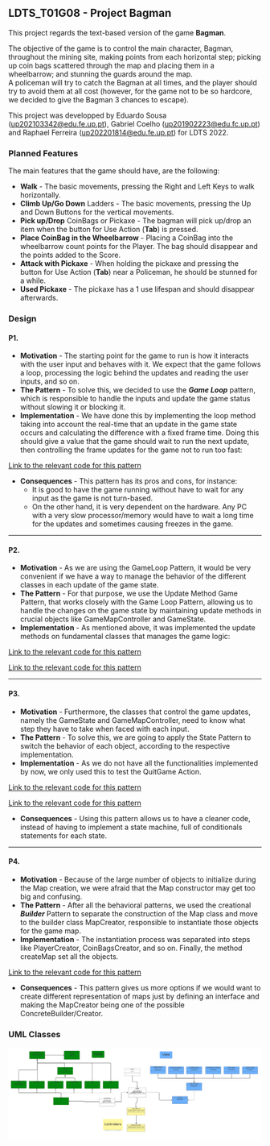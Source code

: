 ## LDTS_T01G08 - Project Bagman

This project regards the text-based version of the game **Bagman**.

The objective of the game is to control the main character,
Bagman, throughout the mining site, making points from each horizontal step;
picking up coin bags scattered through the map and placing them in a wheelbarrow;
and stunning the guards around the map. <br>
A policeman will try to catch the Bagman at all times, and the player should try to avoid them at all cost (however, for the game not to be
so hardcore, we decided to give the Bagman 3 chances to escape).

This project was developped by Eduardo Sousa (up202103342@edu.fe.up.pt), Gabriel Coelho (up201902223@edu.fc.up.pt)
and Raphael Ferreira (up202201814@edu.fe.up.pt) for LDTS 2022.

### Planned Features

The main features that the game should have, are the following:

- **Walk** - The basic movements, pressing the Right and Left Keys to walk horizontally.
- **Climb Up/Go Down** Ladders - The basic movements, pressing the Up and Down Buttons for the vertical movements.
- **Pick up/Drop** CoinBags or Pickaxe - The bagman will pick up/drop an item
  when the button for Use Action (**Tab**) is pressed.
- **Place CoinBag in the Wheelbarrow** - Placing a CoinBag into the wheelbarrow count
  points for the Player. The bag should disappear and the points added to the Score.
- **Attack with Pickaxe** - When holding the pickaxe and pressing the button
  for Use Action (**Tab**) near a Policeman, he should be stunned for a while.
- **Used Pickaxe** - The pickaxe has a 1 use lifespan and should disappear afterwards.

### Design
#### P1.
- **Motivation** - The starting point for the game to run is how it interacts
  with the user input and behaves with it. We expect that the game follows a loop,
  processing the logic behind the updates and reading the user inputs, and so on.
- **The Pattern** - To solve this, we decided to use the ***Game Loop*** pattern,
  which is responsible to handle the inputs and update the game status without slowing it or blocking it.
- **Implementation** - We have done this by implementing the loop method
  taking into account the real-time that an update in the game state occurs and
  calculating the difference with a fixed frame time. Doing this should give a value that
  the game should wait to run the next update, then controlling the frame updates for
  the game not to run too fast:

[Link to the relevant code for this pattern](https://github.com/FEUP-LDTS-2022/project-l01gr08/blob/0872e0d54db571f742cae99eb376e315412cd848/src/main/java/com/aor/bagman/Game.java#L28-L47)

- **Consequences** - This pattern has its pros and cons, for instance:
    * It is good to have the game running without have to wait for any input
      as the game is not turn-based.
    * On the other hand, it is very dependent on the hardware. Any PC with a very
      slow processor/memory would have to wait a long time for the updates and sometimes
      causing freezes in the game. <br>

----------------------

#### P2.
- **Motivation** - As we are using the GameLoop Pattern, it would be very convenient if we
  have a way to manage the behavior of the different classes in each update of the game state.
- **The Pattern** - For that purpose, we use the Update Method Game Pattern,
  that works closely with the Game Loop Pattern, allowing us to handle the changes on the game state
  by maintaining update methods in crucial objects like GameMapController and GameState.
- **Implementation** - As mentioned above, it was implemented the update methods
  on fundamental classes that manages the game logic:

[Link to the relevant code for this pattern](https://github.com/FEUP-LDTS-2022/project-l01gr08/blob/0872e0d54db571f742cae99eb376e315412cd848/src/main/java/com/aor/bagman/controllers/GameMapController.java#L6-L8)

[Link to the relevant code for this pattern](https://github.com/FEUP-LDTS-2022/project-l01gr08/blob/0872e0d54db571f742cae99eb376e315412cd848/src/main/java/com/aor/bagman/states/State.java#L11-L25)

----------------------

#### P3.
- **Motivation** - Furthermore, the classes that control the game updates,
  namely the GameState and GameMapController, need to know what step they have to take
  when faced with each input.
- **The Pattern** - To solve this, we are going to apply the State Pattern to switch the
  behavior of each object, according to the respective implementation.
- **Implementation** - As we do not have all the functionalities implemented by now,
  we only used this to test the QuitGame Action.

[Link to the relevant code for this pattern](https://github.com/FEUP-LDTS-2022/project-l01gr08/blob/0872e0d54db571f742cae99eb376e315412cd848/src/main/java/com/aor/bagman/gui/LanternaGUI.java#L45-L59)

[Link to the relevant code for this pattern](https://github.com/FEUP-LDTS-2022/project-l01gr08/blob/0872e0d54db571f742cae99eb376e315412cd848/src/main/java/com/aor/bagman/controllers/GameMapController.java#L6-L13)

- **Consequences** - Using this pattern allows us to have a cleaner code,
  instead of having to implement a state machine, full of conditionals statements for each state.

----------------------

#### P4.
- **Motivation** - Because of the large number of objects to initialize
  during the Map creation, we were afraid that the Map constructor may get too big and
  confusing.
- **The Pattern** - After all the behavioral patterns, we used the creational
  ***Builder*** Pattern to separate the construction of the Map class and move to
  the builder class MapCreator, responsible to instantiate those objects for the game map.
- **Implementation** - The instantiation process was separated into steps like PlayerCreator,
  CoinBagsCreator, and so on. Finally, the method createMap set all the objects.

[Link to the relevant code for this pattern](https://github.com/FEUP-LDTS-2022/project-l01gr08/blob/f970b31a4a9af14216a54901f3d8c2f03833ee99/src/main/java/com/aor/bagman/models/MapModels/MapCreator.java#L17-L128)

- **Consequences** - This pattern gives us more options if we would
  want to create different representation of maps just by defining an
  interface and making the MapCreator being one of the possible ConcreteBuilder/Creator.


### UML Classes

![UMLclass](UMLclass.png)
